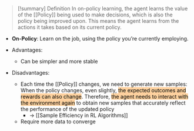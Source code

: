 > [!summary] Definition
>  In on-policy learning, the agent learns the value of the [[Policy]] being used to make decisions, which is also the policy being improved upon.
>  This means the agent learns from the actions it takes based on its current policy.

- **On-Policy**: Learn on the job, using the policy you’re currently employing.

- Advantages:
	- Can be simpler and more stable
- Disadvantages:
	- Each time the [[Policy]] changes, we need to generate new samples: When the policy changes, even slightly, <mark style="background: #FFB86CA6;">the expected outcomes and rewards can also change</mark>. Therefore, <mark style="background: #FFB86CA6;">the agent needs to interact with the environment again</mark> to obtain new samples that accurately reflect the performance of the updated policy
		- -> [[Sample Efficiency in RL Algorithms]]
	- Require more data to converge